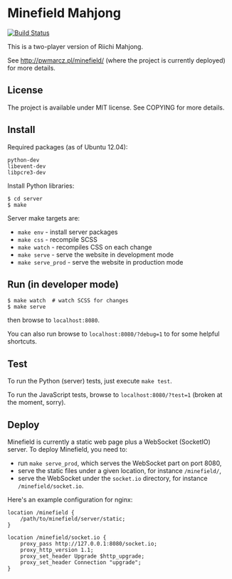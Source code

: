 
# Minefield Mahjong

[![Build Status](https://travis-ci.org/pwmarcz/minefield.svg?branch=master)](https://travis-ci.org/pwmarcz/minefield)

This is a two-player version of Riichi Mahjong.

See http://pwmarcz.pl/minefield/ (where the project is currently deployed) for more details.

## License

The project is available under MIT license. See COPYING for more details.

## Install

Required packages (as of Ubuntu 12.04):

    python-dev
    libevent-dev
    libpcre3-dev

Install Python libraries:

    $ cd server
    $ make

Server make targets are:

  - `make env` - install server packages
  - `make css` - recompile SCSS
  - `make watch` - recompiles CSS on each change
  - `make serve` - serve the website in development mode
  - `make serve_prod` - serve the website in production mode

## Run (in developer mode)

    $ make watch  # watch SCSS for changes
    $ make serve

then browse to `localhost:8080`.

You can also run browse to `localhost:8080/?debug=1` to for some helpful shortcuts.

## Test

To run the Python (server) tests, just execute `make test`.

To run the JavaScript tests, browse to `localhost:8080/?test=1` (broken at the moment, sorry).

## Deploy

Minefield is currently a static web page plus a WebSocket (SocketIO) server.
To deploy Minefield, you need to:

  - run `make serve_prod`, which serves the WebSocket part on port 8080,
  - serve the static files under a given location, for instance `/minefield/`,
  - serve the WebSocket under the `socket.io` directory, for instance `/minefield/socket.io`.

Here's an example configuration for nginx:

    location /minefield {
        /path/to/minefield/server/static;
    }

    location /minefield/socket.io {
        proxy_pass http://127.0.0.1:8080/socket.io;
        proxy_http_version 1.1;
        proxy_set_header Upgrade $http_upgrade;
        proxy_set_header Connection "upgrade";
    }
